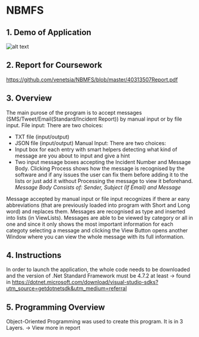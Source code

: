 # NBMFS

## 1. Demo of Application

![alt text](https://github.com/venetsia/NBMFS/blob/master/NBMFSapp.gif)

## 2. Report for Coursework 

https://github.com/venetsia/NBMFS/blob/master/40313507Report.pdf

## 3. Overview

The main purose of the program is to accept messages (SMS/Tweet/Email(Standard/Incident Report)) by manual input or by file input. 
File input: There are two choices:
  - TXT file (input/output)
  - JSON file (input/output)
 Manual Input: There are two choices:
  - Input box for each entry with smart helpers detecting what kind of message are you about to input and give a hint 
  - Two input message boxes accepting the Incident Number and Message Body. Clicking Process shows how the message is recognised by the software and if any issues the user can fix them before adding it to the lists or just add it without Processing the message to view it beforehand.
    *Message Body Consists of: Sender, Subject (If Email) and Message*
 
 Message accepted by manual input or file input recognizes if there ar eany abbreviations (that are previously loaded into program with Short and Long word) and replaces them. Messages are recognised as type and inserted into lists (in ViewLists). 
 Messages are able to be viewed by category or all in one and since it only shows the most important information for each categoty selecting a message and clicking the View Button opens another Window where you can view the whole message with its full information. 

## 4. Instructions

In order to launch the application, the whole code needs to be downloaded and the version of .Net Standard Framework must be  4.7.2 at least -> found in https://dotnet.microsoft.com/download/visual-studio-sdks?utm_source=getdotnetsdk&utm_medium=referral

## 5. Programming Overview

Object-Oriented Programming was used to create this program. It is in 3 Layers. -> View more in report



